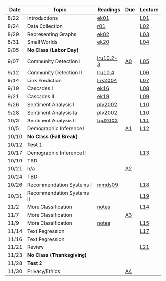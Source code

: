 

| Date  | Topic                      | Readings                      | Due           | Lecture      |
| ----- |----------------------------|-------------------------------|---------------|--------------|
| 8/22  | Introductions              |  [ek01](read/ek-01.pdf)       |               |[L01](lec/l01)|
| 8/24  | Data Collection            |  [r01](read/r-01.pdf)         |               |[L02](lec/l02)|
| 8/29  | Representing Graphs        |  [ek02](read/ek-02.pdf)       |               |[L03](lec/l03)|
| 8/31  | Small Worlds               |  [ek20](read/ek-20.pdf)       |               |[L04](lec/l04)|
| 9/05  | **No Class (Labor Day)**   |                               |               |              |  
| 9/07  | Community Detection I      |  [lru10.2-3](read/lru-10.pdf) | [A0](https://github.com/iit-cs579/assignments/tree/master/a0)  |[L05](lec/l05)|
| 9/12  | Community Detection II     |  [lru10.4](read/lru-10.pdf)   |               |[L06](lec/l06)|
| 9/14  | Link Prediction            |  [lnk2004](read/lnk2004.pdf)  |               |[L07](lec/l07)|
| 9/19  | Cascades I                 |  [ek16](read/ek-16.pdf)       |               |[L08](lec/l08)|
| 9/21  | Cascades II                |  [ek19](read/ek-19.pdf)       |               |[L09](lec/l09)|
| 9/26  | Sentiment Analysis I       |  [plv2002](read/plv2002.pdf)  |               |[L10](lec/l10)|
| 9/28  | Sentiment Analysis Ia      |  [plv2002](read/plv2002.pdf)  |               |[L10](lec/l10)|
| 10/3  | Sentiment Analysis II      |  [tgd2003](read/tgd2003.pdf)  |               |[L11](lec/l11)|
| 10/5  | Demographic Inference I    |                               | [A1](https://github.com/iit-cs579/assignments/tree/master/a1)                |[L12](lec/l12)|
| 10/10 | **No Class (Fall Break)**  |                               |               |          |
| 10/12 | **Test 1**                 |                               |               |          |
| 10/17 | Demographic Inference II                        |                               |               |  [L13](lec/l13)       |
| 10/19 | TBD                        |                               |    | |
| 10/21 | n/a                        |                               | [A2](https://github.com/iit-cs579/assignments/tree/master/a2) | |
| 10/24 | TBD                        |                               |               |          | 
| 10/26 | Recommendation Systems I   |[mmds09](http://infolab.stanford.edu/~ullman/mmds/ch9.pdf) |               |[L18](lec/l18/) |
| 10/31 | Recommendation Systems II  |                               |               |[L19](lec/l19)|
| 11/2  | More Classification        | [notes](/lec/l14/gd.pdf)      |               |[L14](lec/l14)|
| 11/7  | More Classification        |                               | [A3](https://github.com/iit-cs579/assignments/tree/master/a3) | |
| 11/9  | More Classification        | [notes](/lec/l14/logistic.pdf)|               |[L15](lec/l15)|
| 11/14 | Text Regression            |                               |               |[L17](lec/l17)|
| 11/16 | Text Regression            |                               |               |              |
| 11/21 | Review             |                               |               | [L21](lec/l21)|
| 11/23 | **No Class (Thanksgiving)**|                               |               |          |
| 11/28 | **Test 2**                    |                               | | |
| 11/30 |     Privacy/Ethics              |                               |       [A4](https://github.com/iit-cs579/assignments/tree/master/a4)        |          |

